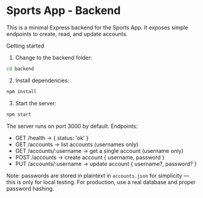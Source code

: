 # Sports App - Backend

This is a minimal Express backend for the Sports App. It exposes simple endpoints to create, read, and update accounts.

Getting started

1. Change to the backend folder:

```bash
cd backend
```

2. Install dependencies:

```bash
npm install
```

3. Start the server:

```bash
npm start
```

The server runs on port 3000 by default. Endpoints:

- GET /health -> { status: 'ok' }
- GET /accounts -> list accounts (usernames only)
- GET /accounts/:username -> get a single account (username only)
- POST /accounts -> create account { username, password }
- PUT /accounts/:username -> update account { username?, password? }

Note: passwords are stored in plaintext in `accounts.json` for simplicity — this is only for local testing. For production, use a real database and proper password hashing.
